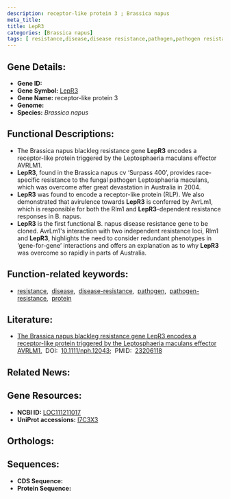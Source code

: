 ```yaml
---
description: receptor-like protein 3 ; Brassica napus
meta_title:
title: LepR3
categories: [Brassica napus]
tags: [ resistance,disease,disease resistance,pathogen,pathogen resistance,protein ]
---
```


## Gene Details:
- **Gene ID:** []()
- **Gene Symbol:** <u>LepR3</u>
- **Gene Name:** receptor-like protein 3
- **Genome:** []()
- **Species:** *Brassica napus*

## Functional Descriptions:
   - The Brassica napus blackleg resistance gene **LepR3** encodes a receptor-like protein triggered by the Leptosphaeria maculans effector AVRLM1.
   - **LepR3**, found in the Brassica napus cv ‘Surpass 400’, provides race-specific resistance to the fungal pathogen Leptosphaeria maculans, which was overcome after great devastation in Australia in 2004. 
   - **LepR3** was found to encode a receptor-like protein (RLP). We also demonstrated that avirulence towards **LepR3** is conferred by AvrLm1, which is responsible for both the Rlm1 and **LepR3**-dependent resistance responses in B. napus.
   - **LepR3** is the first functional B. napus disease resistance gene to be cloned. AvrLm1's interaction with two independent resistance loci, Rlm1 and **LepR3**, highlights the need to consider redundant phenotypes in ‘gene-for-gene’ interactions and offers an explanation as to why **LepR3** was overcome so rapidly in parts of Australia.

## Function-related keywords:
   - [resistance](/tags/resistance/),&nbsp;&nbsp;[disease](/tags/disease/),&nbsp;&nbsp;[disease-resistance](/tags/disease-resistance/),&nbsp;&nbsp;[pathogen](/tags/pathogen/),&nbsp;&nbsp;[pathogen-resistance](/tags/pathogen-resistance/),&nbsp;&nbsp;[protein](/tags/protein/)

## Literature:
   - [The Brassica napus blackleg resistance gene LepR3 encodes a receptor-like protein triggered by the Leptosphaeria maculans effector AVRLM1.](https://doi.org/10.1111/nph.12043)&nbsp;&nbsp;DOI:&nbsp;&nbsp;[10.1111/nph.12043](https://doi.org/10.1111/nph.12043);&nbsp;&nbsp;PMID:&nbsp;&nbsp;[23206118](https://pubmed.ncbi.nlm.nih.gov/23206118/)

## Related News:

## Gene Resources:
- **NCBI ID:**  [LOC111211017](https://www.ncbi.nlm.nih.gov/gene/?term=LOC111211017)
- **UniProt accessions:**  [I7C3X3](https://www.uniprot.org/uniprotkb/I7C3X3/entry)

## Orthologs:

## Sequences:
- **CDS Sequence:**
- **Protein Sequence:**
